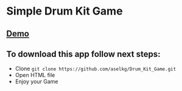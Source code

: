 # Simple Drum Kit Game 
## [Demo](https://aselkg.github.io/Drum_Kit_Game/)
## To download this app follow next steps:
* Clone `git clone https://github.com/aselkg/Drum_Kit_Game.git` 
* Open HTML file
* Enjoy your Game
